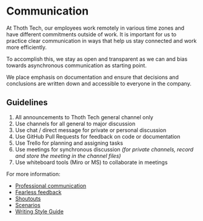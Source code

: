# Communication

At Thoth Tech, our employees work remotely in various time zones and have different commitments
outside of work. It is important for us to practice clear communication in ways that help us stay
connected and work more efficiently.

To accomplish this, we stay as open and transparent as we can and bias towards asynchronous
communication as starting point.

We place emphasis on documentation and ensure that decisions and conclusions are written down and
accessible to everyone in the company.

## Guidelines

1. All announcements to Thoth Tech general channel only
2. Use channels for all general to major discussion
3. Use chat / direct message for private or personal discussion
4. Use GitHub Pull Requests for feedback on code or documentation
5. Use Trello for planning and assigning tasks
6. Use meetings for synchronous discussion _(for private channels, record and store the meeting in
   the channel files)_
7. Use whiteboard tools (Miro or MS) to collaborate in meetings

For more information:

- [Professional communication](professional-communication.md)
- [Fearless feedback](fearless-feedback.md)
- [Shoutouts](fearless-feedback.md#shoutouts)
- [Scenarios](scenarios.md)
- [Writing Style Guide](../processes/documentation/writing-style-guide.md)
